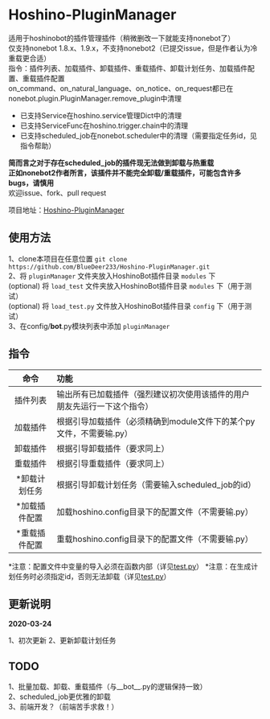 # Hoshino-PluginManager

适用于hoshinobot的插件管理插件（稍微删改一下就能支持nonebot了）  
仅支持nonebot 1.8.x、1.9.x，不支持nonebot2（已提交issue，但是作者认为冷重载更合适）  
指令：插件列表、加载插件、卸载插件、重载插件、卸载计划任务、加载插件配置、重载插件配置  
on_command、on_natural_language、on_notice、on_request都已在nonebot.plugin.PluginManager.remove_plugin中清理

* 已支持Service在hoshino.service管理Dict中的清理  
* 已支持ServiceFunc在hoshino.trigger.chain中的清理  
* 已支持scheduled_job在nonebot.scheduler中的清理（需要指定任务id，见指令帮助）

**简而言之对于存在scheduled_job的插件现无法做到卸载与热重载**  
**正如nonebot2作者所言，该插件并不能完全卸载/重载插件，可能包含许多bugs，请慎用**  
欢迎issue、fork、pull request

项目地址：[Hoshino-PluginManager](https://github.com/BlueDeer233/Hoshino-PluginManager)

## 使用方法

1、clone本项目在任意位置 `git clone https://github.com/BlueDeer233/Hoshino-PluginManager.git`  
2、将 `pluginManager` 文件夹放入HoshinoBot插件目录 `modules` 下  
(optional) 将 `load_test` 文件夹放入HoshinoBot插件目录 `modules` 下（用于测试）  
(optional) 将 `load_test.py` 文件放入HoshinoBot插件目录 `config` 下（用于测试）  
3、在config/__bot__.py模块列表中添加 `pluginManager`

## 指令

|   命令    | 功能                                      |
|:-------:|:----------------------------------------|
|  插件列表   | 输出所有已加载插件（强烈建议初次使用该插件的用户朋友先运行一下这个指令）    |
|  加载插件   | 根据引导加载插件（必须精确到module文件下的某个py文件，不需要输.py） |
|  卸载插件   | 根据引导卸载插件（要求同上）                          |
|  重载插件   | 根据引导重载插件（要求同上）                          |
| *卸载计划任务 | 根据引导卸载计划任务（需要输入scheduled_job的id）        |
| *加载插件配置 | 加载hoshino.config目录下的配置文件（不需要输.py）       |
| *重载插件配置 | 重载hoshino.config目录下的配置文件（不需要输.py）       |

*注意：配置文件中变量的导入必须在函数内部（详见[test.py](load_test/test.py)）
*注意：在生成计划任务时必须指定id，否则无法卸载（详见[test.py](load_test/test.py)）

## 更新说明

**2020-03-24**

1、初次更新
2、更新卸载计划任务

## TODO

1、批量加载、卸载、重载插件（与__bot__.py的逻辑保持一致）  
2、scheduled_job更优雅的卸载  
3、前端开发？（前端苦手求救！）